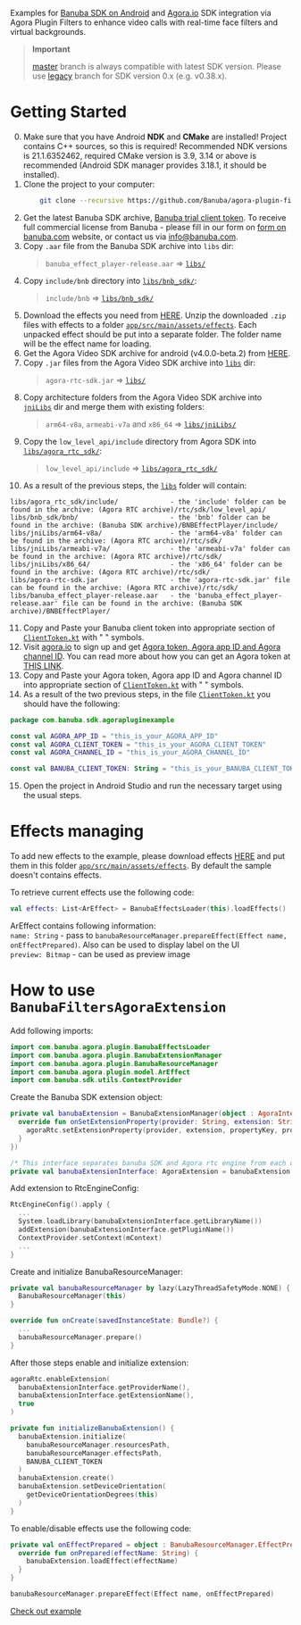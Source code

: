 Examples for [Banuba SDK on Android](https://docs.banuba.com/face-ar-sdk-v1/android/android_overview) and [Agora.io](https://www.agora.io/en/) SDK integration via Agora Plugin Filters to enhance video calls with real-time face filters and virtual backgrounds.

> **Important**
>
> [master](../../tree/master) branch is always compatible with latest SDK version. Please use [legacy](../../tree/legacy) branch for SDK version 0.x (e.g. v0.38.x).


# Getting Started

0. Make sure that you have Android **NDK** and **CMake** are installed! Project contains C++ sources, so this is required! Recommended NDK versions is 21.1.6352462, required CMake version is 3.9, 3.14 or above is recommended (Android SDK manager provides 3.18.1, it should be installed).
1. Clone the project to your computer:
    ```sh
        git clone --recursive https://github.com/Banuba/agora-plugin-filters-android.git
    ```
2. Get the latest Banuba SDK archive, [Banuba trial client token](https://www.banuba.com/facear-sdk/face-filters).
To receive full commercial license from Banuba - please fill in our form on [form on banuba.com](https://www.banuba.com/face-filters-sdk) website, or contact us via [info@banuba.com](mailto:info@banuba.com).
3. Copy `.aar` file from the Banuba SDK archive into `libs` dir:
   >`banuba_effect_player-release.aar` => [`libs/`](./libs)
4. Copy `include/bnb` directory into [`libs/bnb_sdk/`](./libs/bnb_sdk):
   >`include/bnb` => [`libs/bnb_sdk/`](./libs/bnb_sdk)
5. Download the effects you need from [HERE](https://docs.banuba.com/face-ar-sdk-v1/overview/demo_face_filters). Unzip the downloaded `.zip` files with effects to a folder [`app/src/main/assets/effects`](./app/src/main/assets/effects). Each unpacked effect should be put into a separate folder. The folder name will be the effect name for loading.
6. Get the Agora Video SDK archive for android (v4.0.0-beta.2) from [HERE](https://docs.agora.io/en/extension_customer/downloads?platform=Android).
7. Copy `.jar` files from the Agora Video SDK archive into [`libs`](./libs) dir:
   >`agora-rtc-sdk.jar` => [`libs/`](./libs)
8. Copy architecture folders from the Agora Video SDK archive into [`jniLibs`](./libs/jniLibs) dir and merge them with existing folders:
   >`arm64-v8a`, `armeabi-v7a` and `x86_64` => [`libs/jniLibs/`](./libs/jniLibs)
9. Copy the `low_level_api/include` directory from Agora SDK into [`libs/agora_rtc_sdk/`](./libs/agora_rtc_sdk/):
   >`low_level_api/include` => [`libs/agora_rtc_sdk/`](./libs/agora_rtc_sdk/)
10. As a result of the previous steps, the [`libs`](./libs) folder will contain:
```
libs/agora_rtc_sdk/include/             - the 'include' folder can be found in the archive: (Agora RTC archive)/rtc/sdk/low_level_api/
libs/bnb_sdk/bnb/                       - the 'bnb' folder can be found in the archive: (Banuba SDK archive)/BNBEffectPlayer/include/
libs/jniLibs/arm64-v8a/                 - the 'arm64-v8a' folder can be found in the archive: (Agora RTC archive)/rtc/sdk/
libs/jniLibs/armeabi-v7a/               - the 'armeabi-v7a' folder can be found in the archive: (Agora RTC archive)/rtc/sdk/
libs/jniLibs/x86_64/                    - the 'x86_64' folder can be found in the archive: (Agora RTC archive)/rtc/sdk/
libs/agora-rtc-sdk.jar                  - the 'agora-rtc-sdk.jar' file can be found in the archive: (Agora RTC archive)/rtc/sdk/
libs/banuba_effect_player-release.aar   - the 'banuba_effect_player-release.aar' file can be found in the archive: (Banuba SDK archive)/BNBEffectPlayer/
```
11. Copy and Paste your Banuba client token into appropriate section of [`ClientToken.kt`](./app/src/main/java/com/banuba/sdk/agorapluginexample/ClientToken.kt) with " " symbols.
12. Visit [agora.io](https://console.agora.io) to sign up and get [Agora token, Agora app ID and Agora channel ID](https://docs.agora.io/en/Agora%20Platform/channel_key?platform=Android). You can read more about how you can get an Agora token at [THIS LINK](https://docs.agora.io/en/Agora%20Platform/channel_key?platform=Android).
13. Copy and Paste your Agora token, Agora app ID and Agora channel ID into appropriate section of [`ClientToken.kt`](./app/src/main/java/com/banuba/sdk/agorapluginexample/ClientToken.kt) with " " symbols.
14. As a result of the two previous steps, in the file [`ClientToken.kt`](./app/src/main/java/com/banuba/sdk/agorapluginexample/ClientToken.kt) you should have the following:
```kotlin
package com.banuba.sdk.agorapluginexample

const val AGORA_APP_ID = "this_is_your_AGORA_APP_ID"
const val AGORA_CLIENT_TOKEN = "this_is_your_AGORA_CLIENT_TOKEN"
const val AGORA_CHANNEL_ID = "this_is_your_AGORA_CHANNEL_ID"

const val BANUBA_CLIENT_TOKEN: String = "this_is_your_BANUBA_CLIENT_TOKEN"
```
15. Open the project in Android Studio and run the necessary target using the usual steps.

# Effects managing

To add new effects to the example, please download effects [HERE](https://docs.banuba.com/face-ar-sdk-v1/overview/demo_face_filters) and put them in this folder [`app/src/main/assets/effects`](./app/src/main/assets/effects).
By default the sample doesn't contains effects.

To retrieve current effects use the following code:

```kotlin
val effects: List<ArEffect> = BanubaEffectsLoader(this).loadEffects()
```

ArEffect contains following information:\
`name: String` - pass to `banubaResourceManager.prepareEffect(Effect name, onEffectPrepared)`. Also can be used to display label on the UI\
`preview: Bitmap` - can be used as preview image

# How to use `BanubaFiltersAgoraExtension`

Add following imports:

```kotlin
import com.banuba.agora.plugin.BanubaEffectsLoader
import com.banuba.agora.plugin.BanubaExtensionManager
import com.banuba.agora.plugin.BanubaResourceManager
import com.banuba.agora.plugin.model.ArEffect
import com.banuba.sdk.utils.ContextProvider
```

Create the Banuba SDK extension object:

```kotlin
private val banubaExtension = BanubaExtensionManager(object : AgoraInterface {
  override fun onSetExtensionProperty(provider: String, extension: String, propertyKey: String, propertyValue: String) {
    agoraRtc.setExtensionProperty(provider, extension, propertyKey, propertyValue)
  }
})

/* This interface separates banuba SDK and Agora rtc engine from each other */
private val banubaExtensionInterface: AgoraExtension = banubaExtension
```

Add extension to RtcEngineConfig:

```kotlin
RtcEngineConfig().apply {
  ...
  System.loadLibrary(banubaExtensionInterface.getLibraryName())
  addExtension(banubaExtensionInterface.getPluginName())
  ContextProvider.setContext(mContext)
  ...
}
```

Create and initialize BanubaResourceManager:

```kotlin
private val banubaResourceManager by lazy(LazyThreadSafetyMode.NONE) {
  BanubaResourceManager(this)
}
```

```kotlin
override fun onCreate(savedInstanceState: Bundle?) {
  ...
  banubaResourceManager.prepare()
}
```

After those steps enable and initialize extension:

```kotlin
agoraRtc.enableExtension(
  banubaExtensionInterface.getProviderName(),
  banubaExtensionInterface.getExtensionName(),
  true
)
```

```kotlin
private fun initializeBanubaExtension() {
  banubaExtension.initialize(
    banubaResourceManager.resourcesPath,
    banubaResourceManager.effectsPath,
    BANUBA_CLIENT_TOKEN
  )
  banubaExtension.create()
  banubaExtension.setDeviceOrientation(
    getDeviceOrientationDegrees(this)
  )
}
```

To enable/disable effects use the following code:

```kotlin
private val onEffectPrepared = object : BanubaResourceManager.EffectPreparedCallback {
  override fun onPrepared(effectName: String) {
    banubaExtension.loadEffect(effectName)
  }
}
```

```kotlin
banubaResourceManager.prepareEffect(Effect name, onEffectPrepared)
```

[Check out example](app/src/main/java/com/banuba/sdk/agorapluginexample/MainActivity.kt)
